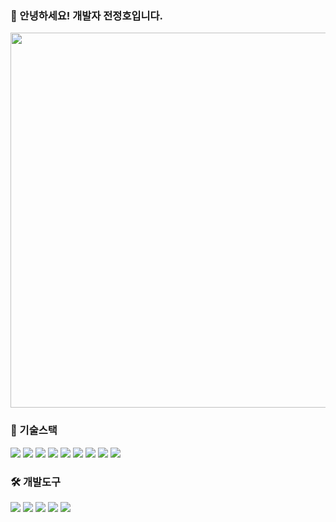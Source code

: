 ### 👋 안녕하세요! 개발자 전정호입니다.

<a href="https://git.io/streak-stats">
  <img src="https://streak-stats.demolab.com?user=chokobar" width="600"/>
</a>

### 🧩 기술스택
<img src="https://img.shields.io/badge/java-%23ED8B00.svg?style=for-the-badge&logo=openjdk&logoColor=white" /> <img src="https://img.shields.io/badge/javascript-%23323330.svg?style=for-the-badge&logo=javascript&logoColor=%23F7DF1E" /> <img src="https://img.shields.io/badge/spring-%236DB33F.svg?style=for-the-badge&logo=spring&logoColor=white" /> <img src="https://img.shields.io/badge/springboot-6DB33F.svg?style=for-the-badge&logo=springboot&logoColor=white"> <img src="https://img.shields.io/badge/Thymeleaf-%23005C0F.svg?style=for-the-badge&logo=Thymeleaf&logoColor=white" /> <img src="https://img.shields.io/badge/eGovFrame-%230D47A1.svg?style=for-the-badge" /> <img src="https://img.shields.io/badge/JSP-%23E53935.svg?style=for-the-badge" /> <img src="https://img.shields.io/badge/mysql-4479A1.svg?style=for-the-badge&logo=mysql&logoColor=white" /> <img src="https://img.shields.io/badge/postgres-%23316192.svg?style=for-the-badge&logo=postgresql&logoColor=white" />

### 🛠️ 개발도구
<img src="https://img.shields.io/badge/Eclipse-blue.svg?style=for-the-badge&logo=Eclipse&logoColor=white" /> <img src="https://img.shields.io/badge/IntelliJIDEA-000000.svg?style=for-the-badge&logo=intellij-idea&logoColor=white" /> <img src="https://img.shields.io/badge/git-%23F05033.svg?style=for-the-badge&logo=git&logoColor=white" /> <img src="https://img.shields.io/badge/github-%23121011.svg?style=for-the-badge&logo=github&logoColor=white" /> <img src="https://img.shields.io/badge/Subversion-%230D47A1.svg?style=for-the-badge&logo=subversion&logoColor=white" />


